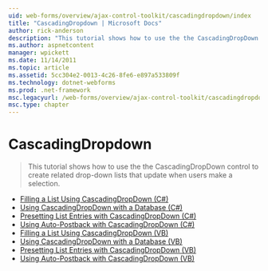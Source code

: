 ```yaml
---
uid: web-forms/overview/ajax-control-toolkit/cascadingdropdown/index
title: "CascadingDropdown | Microsoft Docs"
author: rick-anderson
description: "This tutorial shows how to use the the CascadingDropDown control to create related drop-down lists that update when users make a selection."
ms.author: aspnetcontent
manager: wpickett
ms.date: 11/14/2011
ms.topic: article
ms.assetid: 5cc304e2-0013-4c26-8fe6-e897a533809f
ms.technology: dotnet-webforms
ms.prod: .net-framework
msc.legacyurl: /web-forms/overview/ajax-control-toolkit/cascadingdropdown
msc.type: chapter
---
```

CascadingDropdown
====================
> This tutorial shows how to use the the CascadingDropDown control to create related drop-down lists that update when users make a selection.


- [Filling a List Using CascadingDropDown (C#)](filling-a-list-using-cascadingdropdown-cs.md)
- [Using CascadingDropDown with a Database (C#)](using-cascadingdropdown-with-a-database-cs.md)
- [Presetting List Entries with CascadingDropDown (C#)](presetting-list-entries-with-cascadingdropdown-cs.md)
- [Using Auto-Postback with CascadingDropDown (C#)](using-auto-postback-with-cascadingdropdown-cs.md)
- [Filling a List Using CascadingDropDown (VB)](filling-a-list-using-cascadingdropdown-vb.md)
- [Using CascadingDropDown with a Database (VB)](using-cascadingdropdown-with-a-database-vb.md)
- [Presetting List Entries with CascadingDropDown (VB)](presetting-list-entries-with-cascadingdropdown-vb.md)
- [Using Auto-Postback with CascadingDropDown (VB)](using-auto-postback-with-cascadingdropdown-vb.md)
